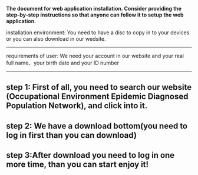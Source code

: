 **The document for web application installation. Consider providing the step-by-step instructions so that anyone can follow it to setup the web application.**


installation environment: You need to have a disc to copy in to your devices or you can also download in our wedsite.
-------------------------------------------------- -------------------------------------------------------------------


requirements of user: We need your account in our website and your real full name、your birth date and your ID number                                                
------------------------- -------------------------------------------------- --------------------------------------------------------------------


step 1: First of all, you need to search our website (Occupational Environment Epidemic Diagnosed Population Network), and click into it.
---------------------------------------------------------------------------------------------------------------------


step 2: We have a download bottom(you need to log in first than you can download)
 ---------------------------------------------------------------------------------------------------------------------
**step 3:After download you need to log in one more time, than you can start enjoy it!**
------------------------------------------------------------------------------------------------------------------------
